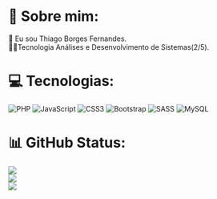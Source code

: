 # 💫 Sobre mim:
🔭 Eu sou Thiago  Borges Fernandes.<br>👨‍💻Tecnologia Análises e Desenvolvimento de Sistemas(2/5). <br>




# 💻 Tecnologias:
![PHP](https://img.shields.io/badge/php-%23777BB4.svg?style=for-the-badge&logo=php&logoColor=white) ![JavaScript](https://img.shields.io/badge/javascript-%23323330.svg?style=for-the-badge&logo=javascript&logoColor=%23F7DF1E)  ![CSS3](https://img.shields.io/badge/css3-%231572B6.svg?style=for-the-badge&logo=css3&logoColor=white) ![Bootstrap](https://img.shields.io/badge/bootstrap-%238511FA.svg?style=for-the-badge&logo=bootstrap&logoColor=white) ![SASS](https://img.shields.io/badge/SASS-hotpink.svg?style=for-the-badge&logo=SASS&logoColor=white) ![MySQL](https://img.shields.io/badge/mysql-4479A1.svg?style=for-the-badge&logo=mysql&logoColor=white)
# 📊 GitHub Status:
![](https://github-readme-stats.vercel.app/api?username=thiagobfernandes&theme=radical&hide_border=true&include_all_commits=false&count_private=false)<br/>
![](https://github-readme-streak-stats.herokuapp.com/?user=thiagobfernandes&theme=radical&hide_border=true)<br/>
![](https://github-readme-stats.vercel.app/api/top-langs/?username=thiagobfernandes&theme=radical&hide_border=true&include_all_commits=false&count_private=false&layout=compact)

<!-- Proudly created with GPRM ( https://gprm.itsvg.in ) -->
